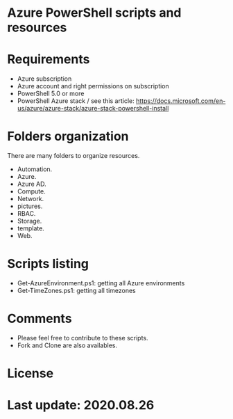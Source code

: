 Azure PowerShell scripts and resources
======================================

# Requirements

- Azure subscription 
- Azure account and right permissions on subscription 
- PowerShell 5.0 or more
- PowerShell Azure stack / see this article: https://docs.microsoft.com/en-us/azure/azure-stack/azure-stack-powershell-install 

# Folders organization

There are many folders to organize resources.

- Automation.
- Azure.
- Azure AD.
- Compute.
- Network.
- pictures.
- RBAC.
- Storage.
- template.
- Web.

# Scripts listing 

- Get-AzureEnvironment.ps1: getting all Azure environments 
- Get-TimeZones.ps1: getting all timezones 

# Comments

- Please feel free to contribute to these scripts. 
- Fork and Clone are also availables. 

# License

# Last update: 2020.08.26

